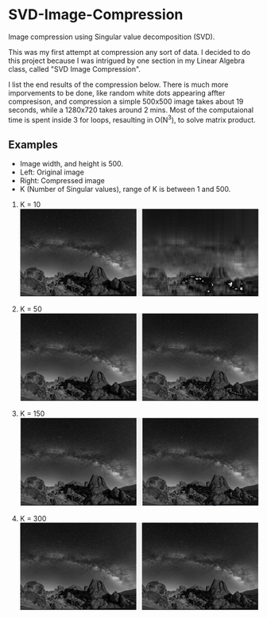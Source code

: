 # SVD-Image-Compression
Image compression using Singular value decomposition (SVD).

This was my first attempt at compression any sort of data. I decided to do this project because I was intrigued by one section in my Linear Algebra class, called "SVD Image Compression".

I list the end results of the compression below. There is much more imporvements to be done, like random white dots appearing affter compresison, and compression a simple 500x500 image takes about 19 seconds, while a 1280x720 takes around 2 mins. Most of the computaional time is spent inside 3 for loops, resaulting in O(N<sup>3</sup>), to solve matrix product. 

## Examples
- Image width, and height is 500.
- Left: Original image
- Right: Compressed image
- K (Number of Singular values), range of K is between 1 and 500.

1. K = 10
![alt text](Images/Compression_10.PNG)

2. K = 50
![alt text](Images/Compression_50.PNG)

3. K = 150 
![alt text](Images/Compression_150.PNG)

4. K = 300
![alt text](Images/Compression_300.PNG)
